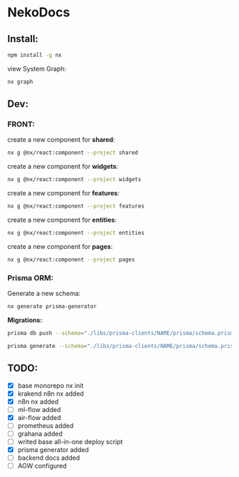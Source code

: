 # NekoDocs

## Install:

```bash
npm install -g nx
```

view System Graph:

```bash
nx graph
```


## Dev:

### FRONT:

create a new component for **shared**:

```bash
nx g @nx/react:component --project shared
```

create a new component for **widgets**:

```bash
nx g @nx/react:component --project widgets
```

create a new component for **features**:

```bash
nx g @nx/react:component --project features
```

create a new component for **entities**:

```bash
nx g @nx/react:component --project entities
```

create a new component for **pages**:

```bash
nx g @nx/react:component --project pages
```

### Prisma ORM:

Generate a new schema:

```bash
nx generate prisma-generator
```


**Migrations:**

```bash
prisma db push --schema="./libs/prisma-clients/NAME/prisma/schema.prisma"
```

```bash
prisma generate --schema="./libs/prisma-clients/NAME/prisma/schema.prisma"
```


## TODO:

- [x] base monorepo nx init
- [x] krakend n8n nx added
- [x] n8n nx added
- [ ] ml-flow added
- [x] air-flow added
- [ ] prometheus added
- [ ] grahana added
- [ ] writed base all-in-one deploy script
- [x] prisma generator added
- [ ] backend docs added
- [ ] AGW configured
